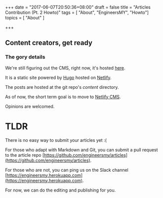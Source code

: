 +++
date = "2017-06-07T20:50:36+08:00"
draft = false
title = "Articles Contribution (Pt. 2 Howto)"
tags  = [ "About", "EngineersMY", "Howto"]
topics = [ "About" ]

+++

## Content creators, get ready

### The gory details

We're still figuring out the CMS, right now, it's hosted [here](https://github.com/engineersmy/articles).

It is a static site powered by [Hugo](https://github.com/engineersmy/articles) hosted on [Netlify](https://www.netlify.com/).

The posts are hosted at the git repo's *content* directory.

As of now, the short term goal is to move to [Netlify CMS](https://github.com/netlify/netlify-cms).

Opinions are welcomed.

# TLDR

There is no easy way to submit your articles yet :(

For those who adapt with Markdown and Git, you can submit a pull request to the article repo [https://github.com/engineersmy/articles](https://github.com/engineersmy/articles).

For those who are not, you can ping us on the Slack channel [https://engineersmy.herokuapp.com](https://engineersmy.herokuapp.com).

For now, we can do the editing and publishing for you.
